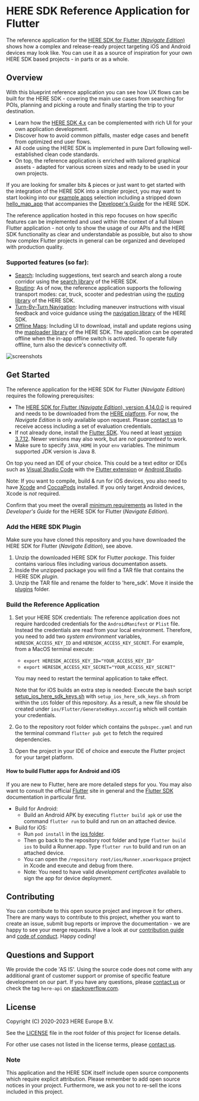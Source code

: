 # HERE SDK Reference Application for Flutter

The reference application for the [HERE SDK for Flutter (_Navigate Edition_)](https://developer.here.com/documentation/flutter-sdk-navigate/) shows how a complex and release-ready project targeting iOS and Android devices may look like. You can use it as a source of inspiration for your own HERE SDK based projects - in parts or as a whole.

## Overview

With this blueprint reference application you can see how UX flows can be built for the HERE SDK - covering the main use cases from searching for POIs, planning and picking a route and finally starting the trip to your destination.

- Learn how the [HERE SDK 4.x](https://developer.here.com/products/here-sdk) can be complemented with rich UI for your own application development.
- Discover how to avoid common pitfalls, master edge cases and benefit from optimized end user flows.
- All code using the HERE SDK is implemented in pure Dart following well-established clean code standards.
- On top, the reference application is enriched with tailored graphical assets - adapted for various screen sizes and ready to be used in your own projects.

If you are looking for smaller bits & pieces or just want to get started with the integration of the HERE SDK into a simpler project, you may want to start looking into our [example apps](https://github.com/heremaps/here-sdk-examples/tree/master/examples/latest/navigate/flutter) selection including a stripped down [hello_map_app](https://github.com/heremaps/here-sdk-examples/tree/master/examples/latest/navigate/flutter/hello_map_app) that accompanies the [Developer's Guide](https://developer.here.com/documentation/flutter-sdk-navigate/) for the HERE SDK.

The reference application hosted in this repo focuses on how specific features can be implemented and used within the context of a full blown Flutter application - not only to show the usage of our APIs and the HERE SDK functionality as clear and understandable as possible, but also to show how complex Flutter projects in general can be organized and developed with production quality.

### Supported features (so far):

- [Search](https://developer.here.com/documentation/flutter-sdk-navigate/dev_guide/topics/search.html): Including suggestions, text search and search along a route corridor using the [search library](https://developer.here.com/documentation/flutter-sdk-navigate/api_reference/search/search-library.html) of the HERE SDK.
- [Routing](https://developer.here.com/documentation/flutter-sdk-navigate/dev_guide/topics/routing.html): As of now, the reference application supports the following transport modes: car, truck, scooter and pedestrian using the [routing library](https://developer.here.com/documentation/flutter-sdk-navigate/api_reference/routing/routing-library.html) of the HERE SDK.
- [Turn-By-Turn Navigation](https://developer.here.com/documentation/flutter-sdk-navigate/dev_guide/topics/navigation.html): Including maneuver instructions with visual feedback and voice guidance using the [navigation library](https://developer.here.com/documentation/flutter-sdk-navigate/api_reference/navigation/navigation-library.html) of the HERE SDK.
- [Offline Maps](https://developer.here.com/documentation/flutter-sdk-navigate/dev_guide/topics/offline-maps.html): Including UI to download, install and update regions using the [maploader library](https://developer.here.com/documentation/flutter-sdk-navigate/api_reference/maploader/maploader-library.html) of the HERE SDK. The application can be operated offline when the in-app offline switch is activated. To operate fully offline, turn also the device's connectivity off.

![screenshots](assets/screenshots.png)

## Get Started

The reference application for the HERE SDK for Flutter (_Navigate Edition_) requires the following prerequisites:

-  The [HERE SDK for Flutter (_Navigate Edition_), version 4.14.0.0](https://developer.here.com/documentation/flutter-sdk-navigate/4.14.0.0/dev_guide/index.html) is required and needs to be downloaded from the [HERE platform](https://platform.here.com). For now, the _Navigate Edition_ is only available upon request. Please [contact us](https://developer.here.com/help#how-can-we-help-you) to receive access including a set of evaluation credentials.
- If not already done, install the [Flutter SDK](https://flutter.dev/docs/get-started/install). You need at least [version 3.7.12](https://flutter.dev/docs/development/tools/sdk/releases). Newer versions may also work, but are _not guaranteed_ to work.
- Make sure to specify `JAVA_HOME` in your `env` variables. The minimum supported JDK version is Java 8.

On top you need an IDE of your choice. This could be a text editor or IDEs such as [Visual Studio Code](https://code.visualstudio.com/) with the [Flutter extension](https://marketplace.visualstudio.com/items?itemName=Dart-Code.flutter) or [Android Studio](https://developer.android.com/studio).

Note: If you want to compile, build & run for iOS devices, you also need to have [Xcode](https://developer.apple.com/xcode/) and [CocoaPods](https://cocoapods.org/) installed. If you only target Android devices, Xcode is _not_ required.

Confirm that you meet the overall [minimum requirements](https://developer.here.com/documentation/flutter-sdk-navigate/dev_guide/topics/about.html#minimum-requirements) as listed in the _Developer's Guide_ for the HERE SDK for Flutter (_Navigate Edition_).

### Add the HERE SDK Plugin

Make sure you have cloned this repository and you have downloaded the HERE SDK for Flutter (_Navigate Edition_), see above.

1. Unzip the downloaded HERE SDK for Flutter _package_. This folder contains various files including various documentation assets.
2. Inside the unzipped package you will find a TAR file that contains the HERE SDK _plugin_.
3. Unzip the TAR file and rename the folder to 'here_sdk'. Move it inside the [plugins](./plugins/) folder.

### Build the Reference Application

1. Set your HERE SDK credentials: The reference application does not require hardcoded credentials for the `AndroidManifest` or `Plist` file. Instead the credentials are read from your local environment. Therefore, you need to add two _system environment_ variables, `HERESDK_ACCESS_KEY_ID` and `HERESDK_ACCESS_KEY_SECRET`. For example, from a MacOS terminal execute:

    -  `export HERESDK_ACCESS_KEY_ID="YOUR_ACCESS_KEY_ID"`
    -  `export HERESDK_ACCESS_KEY_SECRET="YOUR_ACCESS_KEY_SECRET"`

    You may need to restart the terminal application to take effect.

    Note that for iOS builds an extra step is needed: Execute the bash script [setup_ios_here_sdk_keys.sh](./ios/setup_ios_here_sdk_keys.sh) with `setup_ios_here_sdk_keys.sh` from within the `iOS` folder of this repository. As a result, a new file should be created under `ios/Flutter/GeneratedKeys.xcconfig` which will contain your credentials.

2. Go to the repository root folder which contains the `pubspec.yaml` and run the terminal command `flutter pub get` to fetch the required dependencies.

3. Open the project in your IDE of choice and execute the Flutter project for your target platform.

#### How to build Flutter apps for Android and iOS

If you are new to Flutter, here are more detailed steps for you. You may also want to consult the official [Flutter](https://flutter.dev) site in general and the [Flutter SDK](https://flutter.dev/docs/development/tools/sdk/overview) documentation in particular first.

- Build for Android:
  - Build an Android APK by executing `flutter build apk` or use the command `flutter run` to build and run on an attached device.
- Build for iOS:
  - Run `pod install` in the [ios folder](./ios/).
  - Then go back to the repository root folder and type `flutter build ios` to build a Runner.app. Type `flutter run` to build and run on an attached device.
  - You can open the `/repository root/ios/Runner.xcworkspace` project in Xcode and execute and debug from there.
  - Note: You need to have valid _development certificates_ available to sign the app for device deployment.

## Contributing

You can contribute to this open source project and improve it for others. There are many ways to contribute to this project, whether you want to create an issue, submit bug reports or improve the documentation - we are happy to see your merge requests. Have a look at our [contribution guide](./CONTRIBUTING.md) and [code of conduct](./CODE_OF_CONDUCT.md). Happy coding!

## Questions and Support

We provide the code 'AS IS'. Using the source code does not come with any additional grant of customer support or promise of specific feature development on our part. If you have any questions, please [contact us](https://developer.here.com/help#how-can-we-help-you) or check the tag `here-api` on [stackoverflow.com](https://stackoverflow.com/questions/tagged/here-api).

## License

Copyright (C) 2020-2023 HERE Europe B.V.

See the [LICENSE](./LICENSE) file in the root folder of this project for license details.

For other use cases not listed in the license terms, please [contact us](https://developer.here.com/help).

### Note

This application and the HERE SDK itself include open source components which require explicit attribution. Please remember to add open source notices in your project.
Furthermore, we ask you not to re-sell the icons included in this project.

